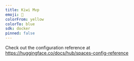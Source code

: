 ```yaml
---
title: Kiwi Mvp
emoji: 👀
colorFrom: yellow
colorTo: blue
sdk: docker
pinned: false
---
```


Check out the configuration reference at https://huggingface.co/docs/hub/spaces-config-reference
